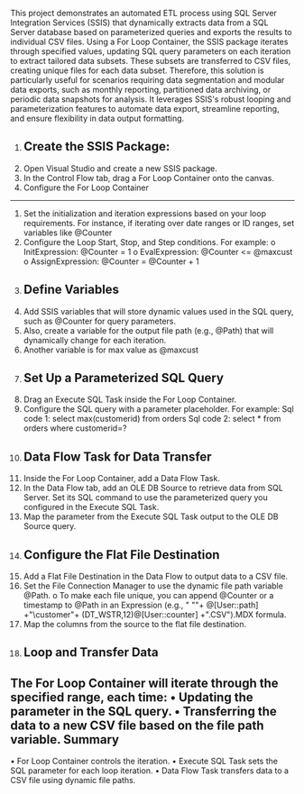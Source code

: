 This project demonstrates an automated ETL process using SQL Server Integration Services (SSIS) that dynamically extracts data from a SQL Server database based on parameterized queries and exports the results to individual CSV files. Using a For Loop Container, the SSIS package iterates through specified values, updating SQL query parameters on each iteration to extract tailored data subsets. These subsets are transferred to CSV files, creating unique files for each data subset.
Therefore, this solution is particularly useful for scenarios requiring data segmentation and modular data exports, such as monthly reporting, partitioned data archiving, or periodic data snapshots for analysis. It leverages SSIS's robust looping and parameterization features to automate data export, streamline reporting, and ensure flexibility in data output formatting.
1. Create the SSIS Package:
   ----------------------------------------------
  1.	Open Visual Studio and create a new SSIS package.
  2.	In the Control Flow tab, drag a For Loop Container onto the canvas.
2. Configure the For Loop Container
  -----------------------------------------------
  1.	Set the initialization and iteration expressions based on your loop requirements. For instance, if iterating over date ranges or ID ranges, set variables like @Counter 
  2.	Configure the Loop Start, Stop, and Step conditions. For example:
    o	InitExpression: @Counter = 1
    o	EvalExpression: @Counter <= @maxcust
    o	AssignExpression: @Counter = @Counter + 1
3. Define Variables
   ----------------------------------------------
  1.	Add SSIS variables that will store dynamic values used in the SQL query, such as @Counter for query parameters.
  2.	Also, create a variable for the output file path (e.g., @Path) that will dynamically change for each iteration.
  3.	Another variable is for max value as @maxcust
4. Set Up a Parameterized SQL Query
   ----------------------------------------------
  1.	Drag an Execute SQL Task inside the For Loop Container.
  2.	Configure the SQL query with a parameter placeholder. For example:
    Sql code 1:
    select max(customerid) from orders
    Sql code 2:
    select * from orders where customerid=?
5. Data Flow Task for Data Transfer
   -----------------------------------------------
  1.	Inside the For Loop Container, add a Data Flow Task.
  2.	In the Data Flow tab, add an OLE DB Source to retrieve data from SQL Server. Set its SQL command to use the parameterized query you configured in the Execute SQL Task.
  3.	Map the parameter from the Execute SQL Task output to the OLE DB Source query.
6. Configure the Flat File Destination
   -----------------------------------------------
  1.	Add a Flat File Destination in the Data Flow to output data to a CSV file.
  2.	Set the File Connection Manager to use the dynamic file path variable @Path.
    o	To make each file unique, you can append @Counter or a timestamp to @Path in an Expression (e.g., " ""+ @[User::path] +"\\customer"+ (DT_WSTR,12)@[User::counter] +".CSV").MDX formula.
  3.	Map the columns from the source to the flat file destination.
7. Loop and Transfer Data
   ------------------------------------------------
The For Loop Container will iterate through the specified range, each time:
  •	Updating the parameter in the SQL query.
  •	Transferring the data to a new CSV file based on the file path variable.
Summary
---------------------------------------------------
  •	For Loop Container controls the iteration.
  •	Execute SQL Task sets the SQL parameter for each loop iteration.
  •	Data Flow Task transfers data to a CSV file using dynamic file paths.



